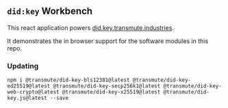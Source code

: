 ## `did:key` Workbench

This react application powers [did.key.transmute.industries](https://did.key.transmute.industries).

It demonstrates the in browser support for the software modules in this repo.

### Updating

```
npm i @transmute/did-key-bls12381@latest @transmute/did-key-ed25519@latest @transmute/did-key-secp256k1@latest @transmute/did-key-web-crypto@latest @transmute/did-key-x25519@latest @transmute/did-key.js@latest --save
```
